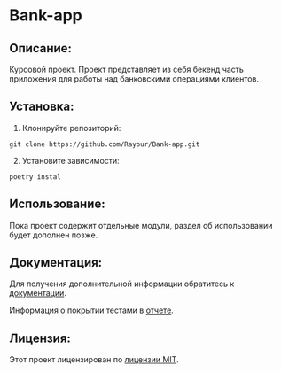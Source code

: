 # Bank-app

## Описание:

Курсовой проект. 
Проект представляет из себя бекенд часть приложения для работы над банковскими операциями клиентов.

## Установка:

1. Клонируйте репозиторий:
```
git clone https://github.com/Rayour/Bank-app.git
```
2. Установите зависимости:
```
poetry instal 
```
## Использование:

Пока проект содержит отдельные модули, раздел об использовании будет дополнен позже.

## Документация:

Для получения дополнительной информации обратитесь к [документации](docs/README.md).

Информация о покрытии тестами в [отчете](/htmlcov/index.html).

## Лицензия:

Этот проект лицензирован по [лицензии MIT](LICENSE).